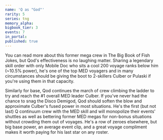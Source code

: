 ```yaml
---
name: 'Q as "God"'
rarity: 5
series: tng
memory_alpha:
bigbook_tier: 3
events: 7
in_portal:
published: true
---
```


You can read more about this former mega crew in The Big Book of Fish Jokes, but Qod's effectiveness is no laughing matter. Sharing a legendary skill order with only Mobile Doc who sits a cool 200 voyage ranks below him (~10.5% power), he's one of the top MED voyagers and in many circumstances should be giving the boot to 2-skillers Culber or Pulaski if you're using them in that capacity.

Similarly for base, Qod continues the march of crew climbing the ladder to try and reach the #1 overall MED leader Culber. If you've never had the chance to snag the Disco Demigod, Qod should soften the blow and approximate Culber's fused power in most situations. He's the first (but not last) Q continuum crew with the MED skill and will monopolize their events' shuttles as well as bettering former MED megas for non-bonus situations without crowding them out of voyages. He's a row of zeroes elsewhere, but big base power, an average event clip, and a great voyage compliment makes it worth paying for his last star on any roster.
